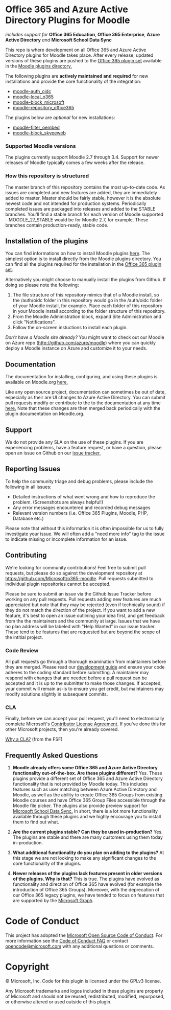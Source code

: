 # Office 365 and Azure Active Directory Plugins for Moodle
*includes support for* **Office 365 Education**, **Office 365 Enterprise**, **Azure Active Directory** *and* **Microsoft School Data Sync** 

This repo is where development on all Office 365 and Azure Active Directory plugins for Moodle takes place. After every release, updated versions of these plugins are pushed to the [Office 365 plugin set](https://moodle.org/plugins/browse.php?list=set&id=72) available in the [Moodle plugins directory.](https://moodle.org/plugins)

The following plugins are **actively maintained and required** for new installations and provide the core functionality of the integration:

- [moodle-auth_oidc](https://github.com/Microsoft/moodle-auth_oidc)
- [moodle-local_o365](https://github.com/Microsoft/moodle-local_o365)
- [moodle-block_microsoft](https://github.com/Microsoft/moodle-block_microsoft)
- [moodle-repository_office365](https://github.com/Microsoft/moodle-repository_office365)

The plugins below are *optional* for new installations:

- [moodle-filter_oembed](https://github.com/PoetOS/moodle-filter_oembed)
- [moodle-block_skypeweb](https://github.com/Microsoft/moodle-block_skypeweb)

### Supported Moodle versions
The plugins currently support Moodle 2.7 through 3.4. Support for newer releases of Moodle typically comes a few weeks after the release.

### How this repository is structured
The master branch of this repository contains the most up-to-date code. As issues are completed and new features are added, they are immediately added to master. Master should be fairly stable, however it is the absolute newest code and not intended for production systems. Periodically completed issues are packaged into releases and added to the STABLE branches. You'll find a stable branch for each version of Moodle supported - MOODLE_27_STABLE would be for Moodle 2.7, for example. These branches contain production-ready, stable code.

## Installation of the plugins
You can find informations on how to install Moodle plugins [here](https://docs.moodle.org/34/en/Installing_plugins). The simplest option is to install directly from the Moodle plugins directory. You can find all the plugins required for the installation in the [Office 365 plugin set](https://moodle.org/plugins/browse.php?list=set&id=72).

Alternatively you might choose to manually install the plugins from Github. If doing so please note the following:

1. The file structure of this repository mimics that of a Moodle install, so the /auth/oidc folder in this repository would go in the /auth/oidc folder of your Moodle install, for example. Place each folder of this repository in your Moodle install according to the folder structure of this repository.
2. From the Moodle Administration block, expand Site Administration and click "Notifications".
3. Follow the on-screen instuctions to install each plugin.

*Don't have a Moodle site already?* You might want to check out our Moodle on Azure repo (http://github.com/azure/moodle) where you can quickly deploy a Moodle instance on Azure and customize it to your needs. 

## Documentation
The documentation for installing, configuring, and using these plugins is available on Moodle.org [here.](https://docs.moodle.org/34/en/Office365)

Like any open source project, documentation can sometimes be out of date, especially as their are UI changes to Azure Active Directory. You can submit pull requests modify or contribute to the to the documentation at any time [here.](https://github.com/Microsoft/o365-moodle/tree/master/local/o365docs) Note that these changes are then merged back periodically with the plugin documentation on Moodle.org.   

## Support
We do not provide any SLA on the use of these plugins.  If you are experiencing problems, have a feature request, or have a question, please open an issue on Github on our [issue tracker.](https://github.com/Microsoft/o365-moodle)

## Reporting Issues
To help the community triage and debug problems, please include the following in all issues:
- Detailed instructions of what went wrong and how to reproduce the problem. (Screenshots are always helpful!)
- Any error messages encountered and recorded debug messages
- Relevant version numbers (i.e. Office 365 Plugins, Moodle, PHP, Database etc.)

Please note that without this information it is often impossible for us to fully investigate your issue. We will often add a "need more info" tag to the issue to indicate missing or incomplete information for an issue.

## Contributing
We're looking for community contributions! Feel free to submit pull requests, but please do so against the development repository at https://github.com/Microsoft/o365-moodle. Pull requests submitted to individual plugin repositories cannot be accepted.

Please be sure to submit an issue via the Github Issue Tracker before working on any pull requests.  Pull requests adding new features are much appreciated but note that they may be rejected (even if technically sound) if they do not match the direction of the project. If you want to add a new feature, it's best to open an issue outlining your idea first, and get feedback from the the maintainers and the community at large.  Issues that we have no plan address will be labeled with "Help Wanted" in our issue tracker. These tend to be features that are requested but are beyond the scope of the intitial project.

### Code Review
All pull requests go through a thorough examination from maintainers before they are merged. Please read our [development guide](https://github.com/Microsoft/o365-moodle/blob/master/local/o365docs/devguide.md) and ensure your code adheres to the coding standard before submitting. A maintainer may respond with changes that are needed before a pull request can be accepted and it is up to the submitter to make those changes. If accepted, your commit will remain as-is to ensure you get credit, but maintainers may modify solutions slightly in subsequent commits.

### CLA
Finally, before we can accept your pull request, you'll need to electronically complete Microsoft's [Contributor License Agreement](https://cla.microsoft.com/). If you've done this for other Microsoft projects, then you're already covered.

[Why a CLA?](https://www.gnu.org/licenses/why-assign.html) (from the FSF)

## Frequently Asked Questions
1.  **Moodle already offers some Office 365 and Azure Active Directory functionality out-of-the-box. Are these plugins different?** Yes. These plugins provide a different set of Office 365 and Azure Active Directory functionality that is not provided by Moodle today. This includes features such as user matching between Azure Active Directory and Moodle, as well as the ability to create Office 365 Groups from existing Moodle courses and have Office 365 Group Files accessible through the Moodle file picker. The plugins also provide preview support for [Microsoft School Data Sync.](https://sds.microsoft.com) In short, there is a lot more functionality available through these plugins and we highly encourage you to install them to find out what.     

2.  **Are the current plugins stable? Can they be used in-production?** Yes. The plugins are stable and there are many customers using them today in-production. 

3. **What additional functionality do you plan on adding to the plugins?** At this stage we are not looking to make any significant changes to the core functionality of the plugins.

4. **Newer releases of the plugins lack features present in older versions of the plugins. Why is that?** This is true. The plugins have evolved as functionality and direction of Office 365 have evolved (for example the introduction of Office 365 Groups).  Moreover, with the deprecation of our Office 365 legacy plugins, we have tended to focus on features that are supported by the [Microsoft Graph](https://developer.microsoft.com/en-us/graph/docs/concepts/overview).   

# Code of Conduct
This project has adopted the [Microsoft Open Source Code of Conduct](https://opensource.microsoft.com/codeofconduct/). For more information see the [Code of Conduct FAQ](https://opensource.microsoft.com/codeofconduct/faq/) or contact [opencode@microsoft.com](mailto:opencode@microsoft.com) with any additional questions or comments.

# Copyright

&copy; Microsoft, Inc.  Code for this plugin is licensed under the GPLv3 license.

Any Microsoft trademarks and logos included in these plugins are property of Microsoft and should not be reused, redistributed, modified, repurposed, or otherwise altered or used outside of this plugin.
